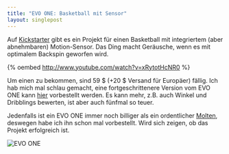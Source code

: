 ```yaml
---
title: "EVO ONE: Basketball mit Sensor"
layout: singlepost
---
```


Auf [Kickstarter](http://www.kickstarter.com/projects/shootersrev/evo-onetm-sensorized-basketball-performance-techno) gibt es ein Projekt für einen Basketball mit integriertem (aber abnehmbaren) Motion-Sensor. Das Ding macht Geräusche, wenn es mit optimalem Backspin geworfen wird.

{% oembed http://www.youtube.com/watch?v=xRytotHcNR0 %}

Um einen zu bekommen, sind 59 $ (+20 $ Versand für Europäer) fällig. Ich hab mich mal schlau gemacht, eine fortgeschrittenere Version vom EVO ONE kann [hier](http://www.infomotionsports.com/products/94fifty-sensor-basketball/) vorbestellt werden. Es kann mehr, z.B. auch Winkel und Dribblings bewerten, ist aber auch fünfmal so teuer.

Jedenfalls ist ein EVO ONE immer noch billiger als ein ordentlicher [Molten](http://www.amazon.de/Molten-BGL7-GL7-Basketball-offizieller/dp/B000MOZEAA/ref=sr_1_4?ie=UTF8&qid=1377584198&sr=8-4&keywords=molten+gf7), deswegen habe ich ihn schon mal vorbestellt. Wird sich zeigen, ob das Projekt erfolgreich ist.

![EVO ONE](https://s3.amazonaws.com/ksr/assets/000/862/146/fc93b7890d2a388fe8e35528567249b8_large.jpg?1377543191)